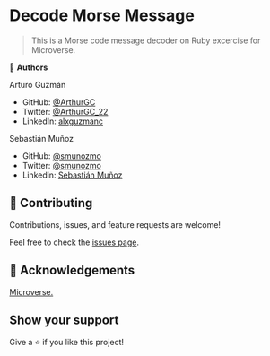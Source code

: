 # Decode Morse Message

> This is a Morse code message decoder on Ruby excercise for Microverse.

👤 **Authors**

Arturo Guzmán

- GitHub: [@ArthurGC](https://github.com/ArthurGC)
- Twitter: [@ArthurGC_22](https://twitter.com/ArthurGC_22)
- LinkedIn: [alxguzmanc](https://www.linkedin.com/in/alxguzmanc/)

Sebastián Muñoz

- GitHub: [@smunozmo](https://github.com/smunozmo)
- Twitter: [@smunozmo](https://twitter.com/smunozmo)
- Linkedin: [Sebastián Muñoz](https://www.linkedin.com/in/smunozmo/)

## 🤝 Contributing

Contributions, issues, and feature requests are welcome!

Feel free to check the [issues page](https://github.com/smunozmo/Decode_Morse_Message/issues).

## 👋 Acknowledgements

[Microverse.](https://www.microverse.org)

## Show your support

Give a ⭐️ if you like this project!
